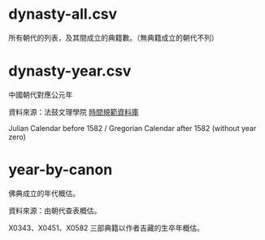 # dynasty-all.csv

所有朝代的列表，及其間成立的典籍數。（無典籍成立的朝代不列）

# dynasty-year.csv

中國朝代對應公元年

資料來源：法鼓文理學院 [時間規範資料庫](http://authority.dila.edu.tw/time/) 

Julian Calendar before 1582 / Gregorian Calendar after 1582 (without year zero)

# year-by-canon

佛典成立的年代概估。

資料來源：由朝代查表概估。

X0343、X0451、X0582 三部典籍以作者吉藏的生卒年概估。